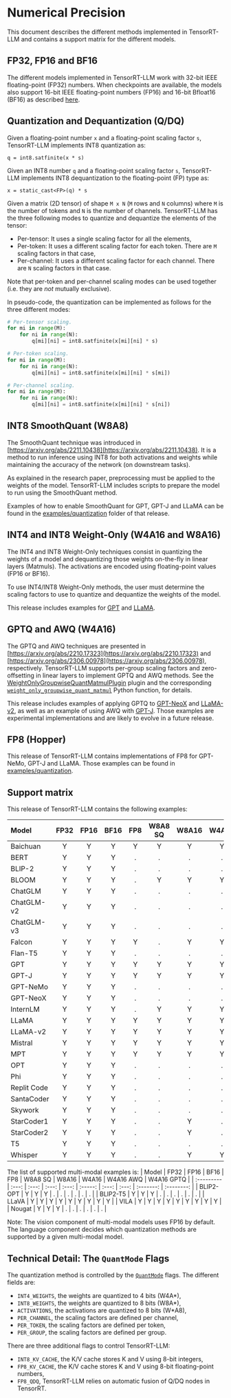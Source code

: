 # Numerical Precision

This document describes the different methods implemented in TensorRT-LLM and
contains a support matrix for the different models.

## FP32, FP16 and BF16

The different models implemented in TensorRT-LLM work with 32-bit IEEE
floating-point (FP32) numbers. When checkpoints are available, the models also
support 16-bit IEEE floating-point numbers (FP16) and 16-bit Bfloat16 (BF16) as
described [here](https://en.wikipedia.org/wiki/Bfloat16_floating-point_format).

## Quantization and Dequantization (Q/DQ)

Given a floating-point number `x` and a floating-point scaling factor `s`,
TensorRT-LLM implements INT8 quantization as:

```
q = int8.satfinite(x * s)
```

Given an INT8 number `q` and a floating-point scaling factor `s`, TensorRT-LLM
implements INT8 dequantization to the floating-point (FP) type as:

```
x = static_cast<FP>(q) * s
```

Given a matrix (2D tensor) of shape `M x N` (`M` rows and `N` columns) where
`M` is the number of tokens and `N` is the number of channels. TensorRT-LLM has
the three following modes to quantize and dequantize the elements of the
tensor:

 * Per-tensor: It uses a single scaling factor for all the elements,
 * Per-token: It uses a different scaling factor for each token. There are `M`
   scaling factors in that case,
 * Per-channel: It uses a different scaling factor for each channel. There are
   `N` scaling factors in that case.

Note that per-token and per-channel scaling modes can be used together (i.e.
they are _not_ mutually exclusive).

In pseudo-code, the quantization can be implemented as follows for the three
different modes:

```python
# Per-tensor scaling.
for mi in range(M):
    for ni in range(N):
        q[mi][ni] = int8.satfinite(x[mi][ni] * s)

# Per-token scaling.
for mi in range(M):
    for ni in range(N):
        q[mi][ni] = int8.satfinite(x[mi][ni] * s[mi])

# Per-channel scaling.
for mi in range(M):
    for ni in range(N):
        q[mi][ni] = int8.satfinite(x[mi][ni] * s[ni])
```

## INT8 SmoothQuant (W8A8)

The SmoothQuant technique was introduced in
[https://arxiv.org/abs/2211.10438](https://arxiv.org/abs/2211.10438). It is a
method to run inference using INT8 for both activations and weights while
maintaining the accuracy of the network (on downstream tasks).

As explained in the research paper, preprocessing must be applied to the
weights of the model. TensorRT-LLM includes scripts to prepare the model to
run using the SmoothQuant method.

Examples of how to enable SmoothQuant for GPT, GPT-J and LLaMA can be found in
the [examples/quantization](source:examples/quantization) folder of that release.

## INT4 and INT8 Weight-Only (W4A16 and W8A16)

The INT4 and INT8 Weight-Only techniques consist in quantizing the weights of
a model and dequantizing those weights on-the-fly in linear layers (Matmuls).
The activations are encoded using floating-point values (FP16 or BF16).

To use INT4/INT8 Weight-Only methods, the user must determine the scaling
factors to use to quantize and dequantize the weights of the model.

This release includes examples for [GPT](source:examples/gpt) and
[LLaMA](source:examples/llama).

## GPTQ and AWQ (W4A16)

The GPTQ and AWQ techniques are presented in
[https://arxiv.org/abs/2210.17323](https://arxiv.org/abs/2210.17323)
and
[https://arxiv.org/abs/2306.00978](https://arxiv.org/abs/2306.00978),
respectively. TensorRT-LLM supports per-group scaling factors and
zero-offsetting in linear layers to implement GPTQ and AWQ methods. See the
[WeightOnlyGroupwiseQuantMatmulPlugin](source:cpp/tensorrt_llm/plugins/weightOnlyGroupwiseQuantMatmulPlugin)
plugin and the corresponding
[`weight_only_groupwise_quant_matmul`](source:tensorrt_llm/quantization/functional.py)
Python function, for details.

This release includes examples of applying GPTQ to [GPT-NeoX](source:examples/gpt)
and [LLaMA-v2](source:examples/llama), as well as an example of using AWQ with
[GPT-J](source:examples/gptj). Those examples are experimental implementations and
are likely to evolve in a future release.

## FP8 (Hopper)

This release of TensorRT-LLM contains implementations of FP8 for GPT-NeMo,
GPT-J and LLaMA. Those examples can be found in
[examples/quantization](source:examples/quantization).

## Support matrix

This release of TensorRT-LLM contains the following examples:

| Model      | FP32  | FP16  | BF16  |  FP8  | W8A8 SQ | W8A16 | W4A16 | W4A16 AWQ | W4A16 GPTQ |
| :--------- | :---: | :---: | :---: | :---: | :-----: | :---: | :---: | :-------: | :--------: |
| Baichuan   |   Y   |   Y   |   Y   |   Y   |    Y    |   Y   |   Y   |     Y     |     Y      |
| BERT       |   Y   |   Y   |   Y   |   .   |    .    |   .   |   .   |     .     |     .      |
| BLIP-2     |   Y   |   Y   |   Y   |   .   |    .    |   .   |   .   |     .     |     .      |
| BLOOM      |   Y   |   Y   |   Y   |   .   |    Y    |   Y   |   Y   |     .     |     .      |
| ChatGLM    |   Y   |   Y   |   Y   |   .   |    .    |   .   |   .   |     .     |     .      |
| ChatGLM-v2 |   Y   |   Y   |   Y   |   .   |    .    |   .   |   .   |     .     |     .      |
| ChatGLM-v3 |   Y   |   Y   |   Y   |   .   |    .    |   .   |   .   |     .     |     .      |
| Falcon     |   Y   |   Y   |   Y   |   Y   |    .    |   Y   |   Y   |     Y     |     .      |
| Flan-T5    |   Y   |   Y   |   Y   |   .   |    .    |   .   |   .   |     .     |     .      |
| GPT        |   Y   |   Y   |   Y   |   Y   |    Y    |   Y   |   Y   |     .     |     .      |
| GPT-J      |   Y   |   Y   |   Y   |   Y   |    Y    |   Y   |   Y   |     Y     |     .      |
| GPT-NeMo   |   Y   |   Y   |   Y   |   .   |    .    |   .   |   .   |     .     |     .      |
| GPT-NeoX   |   Y   |   Y   |   Y   |   .   |    .    |   .   |   .   |     .     |     Y      |
| InternLM   |   Y   |   Y   |   Y   |   .   |    Y    |   Y   |   Y   |     .     |     .      |
| LLaMA      |   Y   |   Y   |   Y   |   Y   |    Y    |   Y   |   Y   |     Y     |     Y      |
| LLaMA-v2   |   Y   |   Y   |   Y   |   Y   |    Y    |   Y   |   Y   |     Y     |     Y      |
| Mistral    |   Y   |   Y   |   Y   |   Y   |    Y    |   Y   |   Y   |     Y     |     .      |
| MPT        |   Y   |   Y   |   Y   |   Y   |    Y    |   Y   |   Y   |     Y     |     .      |
| OPT        |   Y   |   Y   |   Y   |   .   |    .    |   .   |   .   |     .     |     .      |
| Phi        |   Y   |   Y   |   Y   |   .   |    .    |   .   |   .   |     .     |     .      |
| Replit Code|   Y   |   Y   |   Y   |   .   |    .    |   .   |   .   |     .     |     .      |
| SantaCoder |   Y   |   Y   |   Y   |   .   |    .    |   .   |   .   |     .     |     .      |
| Skywork    |   Y   |   Y   |   Y   |   .   |    .    |   .   |   .   |     .     |     .      |
| StarCoder1 |   Y   |   Y   |   Y   |   .   |    .    |   Y   |   .   |     .     |     .      |
| StarCoder2 |   Y   |   Y   |   Y   |   .   |    .    |   Y   |   .   |     .     |     .      |
| T5         |   Y   |   Y   |   Y   |   .   |    .    |   .   |   .   |     .     |     .      |
| Whisper    |   Y   |   Y   |   Y   |   .   |    .    |   Y   |   Y   |     .     |     .      |


The list of supported multi-modal examples is:
| Model      | FP32  | FP16  | BF16  |  FP8  | W8A8 SQ | W8A16 | W4A16 | W4A16 AWQ | W4A16 GPTQ |
| :--------- | :---: | :---: | :---: | :---: | :-----: | :---: | :---: | :-------: | :--------: |
| BLIP2-OPT  |   Y   |   Y   |   Y   |   .   |    .    |   .   |   .   |     .     |     .      |
| BLIP2-T5   |   Y   |   Y   |   Y   |   .   |    .    |   .   |   .   |     .     |     .      |
| LLaVA      |   Y   |   Y   |   Y   |   Y   |    Y    |   Y   |   Y   |     Y     |     Y      |
| VILA       |   Y   |   Y   |   Y   |   Y   |    Y    |   Y   |   Y   |     Y     |     Y      |
| Nougat     |   Y   |   Y   |   Y   |   .   |    .    |   .   |   .   |     .     |     .      |

Note: The vision component of multi-modal models uses FP16 by default.
The language component decides which quantization methods are supported by a given multi-modal model.

## Technical Detail: The `QuantMode` Flags

The quantization method is controlled by the
[`QuantMode`](source:tensorrt_llm/quantization/mode.py) flags. The different fields
are:

 * `INT4_WEIGHTS`, the weights are quantized to 4 bits (W4A\*),
 * `INT8_WEIGHTS`, the weights are quantized to 8 bits (W8A\*),
 * `ACTIVATIONS`, the activations are quantized to 8 bits (W\*A8),
 * `PER_CHANNEL`, the scaling factors are defined per channel,
 * `PER_TOKEN`, the scaling factors are defined per token,
 * `PER_GROUP`, the scaling factors are defined per group.

There are three additional flags to control TensorRT-LLM:

 * `INT8_KV_CACHE`, the K/V cache stores K and V using 8-bit integers,
 * `FP8_KV_CACHE`, the K/V cache stores K and V using 8-bit floating-point numbers,
 * `FP8_QDQ`, TensorRT-LLM relies on automatic fusion of Q/DQ nodes in TensorRT.
